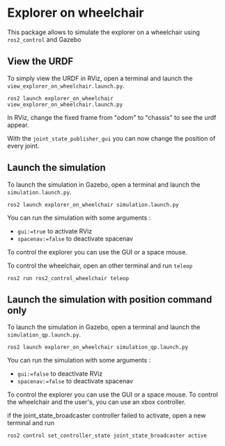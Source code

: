 # Explorer on wheelchair

This package allows to simulate the explorer on a wheelchair using `ros2_control` and Gazebo

## View the URDF

To simply view the URDF in RViz, open a terminal and launch the `view_explorer_on_wheelchair.launch.py`.  

```
ros2 launch explorer_on_wheelchair view_explorer_on_wheelchair.launch.py
```

In RViz, change the fixed frame from "odom" to "chassis" to see the urdf appear.

With the `joint_state_publisher_gui` you can now change the position of every joint.


## Launch the simulation

To launch the simulation in Gazebo, open a terminal and launch the `simulation.launch.py`.  

```
ros2 launch explorer_on_wheelchair simulation.launch.py
```

You can run the simulation with some arguments :

* `gui:=true` to activate RViz
* `spacenav:=false` to deactivate spacenav

To control the explorer you can use the GUI or a space mouse.

To control the wheelchair, open an other terminal and run `teleop`

```
ros2 run ros2_control_wheelchair teleop
```

## Launch the simulation with position command only

To launch the simulation in Gazebo, open a terminal and launch the `simulation_qp.launch.py`.  

```
ros2 launch explorer_on_wheelchair simulation_qp.launch.py
```

You can run the simulation with some arguments :

* `gui:=false` to deactivate RViz
* `spacenav:=false` to deactivate spacenav

To control the explorer you can use the GUI or a space mouse.
To control the wheelchair and the user's, you can use an xbox controller.

if the joint_state_broadcaster controller failed to activate, open a new terminal and run

```
ros2 control set_controller_state joint_state_broadcaster active
```